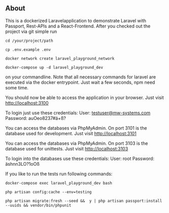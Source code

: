 ## About

This is a dockerized Laravelapplication to demonstrate Laravel with Passport, Rest-APIs and a React-Frontend. 
After you checked out the project via git simple run 
```
cd /your/project/path
```
```
cp .env.example .env 
```
```
docker network create laravel_playground_network
```
```
docker-compose up -d laravel_playground_dev
```
on your commandline. 
Note that all necessary commands for laravel are executed via the docker entrypoint.
Just wait a few seconds, npm need some time. 

You should now be able to access the application in your browser.
Just visit [http://localhost:3100](http://localhost:3100)

To login just use these credentials: 
User: testuser@mw-systems.com
Password: auOeo8237#ä+ß?

You can access the databases via PhpMyAdmin. On port 3101 is the database used for development. 
Just visit [http://localhost:3101](http://localhost:3101)

You can access the databases via PhpMyAdmin. On port 3103 is the database used for unittests.
Just visit [http://localhost:3103](http://localhost:3103)

To login into the databases use these credentials:
User: root
Password: äshnn3LO?1oOß

If you like to run the tests run following commands: 
```
docker-compose exec laravel_playground_dev bash 
```
```
php artisan config:cache --env=testing
```
```
php artisan migrate:fresh --seed &&  y | php artisan passport:install --uuids && vendor/bin/phpunit
```
